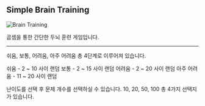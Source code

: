 ## Simple Brain Training

![Brain Training](https://k.kakaocdn.net/dn/bMQOyx/btqE7nWou1v/6SNqi7oNDuqXID6GizVlkK/img.jpg")

곱셈을 통한 간단한 두뇌 훈련 게임입니다.

---

쉬움, 보통, 어려움, 아주 어려움 총 4단계로 이루어져 있습니다.

쉬움 - 2 ~ 10 사이 랜덤
보통 - 2 ~ 15 사이 랜덤
어려움 - 2 ~ 20 사이 랜덤
아주 어려움 - 11 ~ 20 사이 랜덤

난이도를 선택 후 문제 개수를 선택하실 수 있습니다.
10, 20, 50, 100 총 4가지 선택지가 있습니다.
